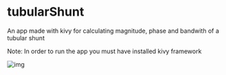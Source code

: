 # tubularShunt
An app made with kivy for calculating magnitude, phase and bandwith of a tubular shunt

Note: In order to run the app you must have installed kivy framework

![img](https://github.com/user-attachments/assets/a83bc96c-27dc-43b0-9e86-1cd4be995bae)
